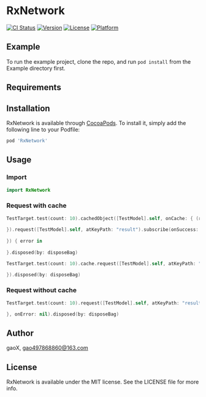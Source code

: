 # RxNetwork

[![CI Status](http://img.shields.io/travis/G-Xi0N/RxNetwork.svg?style=flat)](https://travis-ci.org/G-Xi0N/RxNetwork)
[![Version](https://img.shields.io/cocoapods/v/RxNetwork.svg?style=flat)](http://cocoapods.org/pods/RxNetwork)
[![License](https://img.shields.io/cocoapods/l/RxNetwork.svg?style=flat)](http://cocoapods.org/pods/RxNetwork)
[![Platform](https://img.shields.io/cocoapods/p/RxNetwork.svg?style=flat)](http://cocoapods.org/pods/RxNetwork)

## Example

To run the example project, clone the repo, and run `pod install` from the Example directory first.

## Requirements

## Installation

RxNetwork is available through [CocoaPods](http://cocoapods.org). To install
it, simply add the following line to your Podfile:

```ruby
pod 'RxNetwork'
```

## Usage

### Import

``` swift
import RxNetwork
```

### Request with cache

``` swift
TestTarget.test(count: 10).cachedObject([TestModel].self, onCache: { (response) in
            
}).request([TestModel].self, atKeyPath: "result").subscribe(onSuccess: { (response) in
            
}) { error in
            
}.disposed(by: disposeBag)
```

``` swift
TestTarget.test(count: 10).cache.request([TestModel].self, atKeyPath: "result").subscribe(onNext: { (response) in

}).disposed(by: disposeBag)
```

### Request without cache

``` swift
TestTarget.test(count: 10).request([TestModel].self, atKeyPath: "result").subscribe(onSuccess: { (response) in

}, onError: nil).disposed(by: disposeBag)
```

## Author

gaoX, gao497868860@163.com

## License

RxNetwork is available under the MIT license. See the LICENSE file for more info.

